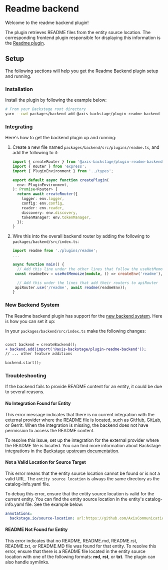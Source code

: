 # Readme backend

Welcome to the readme backend plugin!

The plugin retrieves README files from the entity source location. The corresponding frontend plugin responsible for displaying this information is the [Readme plugin](https://github.com/AxisCommunications/backstage-plugins/blob/main/plugins/readme).

## Setup

The following sections will help you get the Readme Backend plugin setup and running.

### Installation

Install the plugin by following the example below:

```bash
# From your Backstage root directory
yarn --cwd packages/backend add @axis-backstage/plugin-readme-backend
```

### Integrating

Here's how to get the backend plugin up and running:

1. Create a new file named `packages/backend/src/plugins/readme.ts`, and add the following to it:

   ```ts
   import { createRouter } from '@axis-backstage/plugin-readme-backend';
   import { Router } from 'express';
   import { PluginEnvironment } from '../types';

   export default async function createPlugin(
     env: PluginEnvironment,
   ): Promise<Router> {
     return await createRouter({
       logger: env.logger,
       config: env.config,
       reader: env.reader,
       discovery: env.discovery,
       tokenManager: env.tokenManager,
     });
   }
   ```

2. Wire this into the overall backend router by adding the following to `packages/backend/src/index.ts`:

   ```ts
   import readme from './plugins/readme';
   ...

   async function main() {
     // Add this line under the other lines that follow the useHotMemoize pattern
    const readmeEnv = useHotMemoize(module, () => createEnv('readme'),

     // Add this under the lines that add their routers to apiRouter
    apiRouter.use('/readme', await readme(readmeEnv));
   }
   ```

### New Backend System

The Readme backend plugin has support for the [new backend system](https://backstage.io/docs/backend-system/). Here is how you can set it up:

In your `packages/backend/src/index.ts` make the following changes:

```diff

const backend = createBackend();
+ backend.add(import('@axis-backstage/plugin-readme-backend'));
// ... other feature additions

backend.start();
```

### Troubleshooting

If the backend fails to provide README content for an entity, it could be due to several reasons.

#### No Integration Found for Entity

This error message indicates that there is no current integration with the external provider where the README file is located, such as GitHub, GitLab, or Gerrit. When the integration is missing, the backend does not have permission to access the README content.

To resolve this issue, set up the integration for the external provider where the README file is located. You can find more information about Backstage integrations in the [Backstage upstream documentation](https://backstage.io/docs/integrations/).

#### Not a Valid Location for Source Target

This error means that the entity source location cannot be found or is not a valid URL. The `entity source location` is always the same directory as the catalog-info.yaml file.

To debug this error, ensure that the entity source location is valid for the current entity. You can find the entity source location in the entity's catalog-info.yaml file. See the example below:

```yaml
annotations:
  backstage.io/source-location: url:https://github.com/AxisCommunications/backstage-plugins/blob/main/
```

#### README Not Found for Entity

This error indicates that no README, README.md, README.rst, README.txt, or README.MD file was found for that entity. To resolve this error, ensure that there is a README file located in the entity source location with one of the following formats: **md**, **rst**, or **txt**. The plugin can also handle symlinks.
